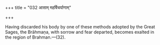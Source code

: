 +++
title = "032 आसाम् महर्षिचर्याणाम्"

+++

Having discarded his body by one of these methods adopted by the Great Sages, the Brāhmaṇa, with sorrow and fear departed, becomes exalted in the region of Brahman.—(32).